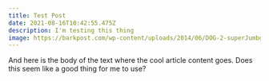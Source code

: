 ```yaml
---
title: Test Post
date: 2021-08-16T10:42:55.475Z
description: I'm testing this thing
image: https://barkpost.com/wp-content/uploads/2014/06/DOG-2-superJumbo.jpg
---
```

And here is the body of the text where the cool article content goes. Does this seem like a good thing for me to use?